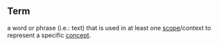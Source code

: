 ## Term

a word or phrase (i.e.: text) that is used in at least one <a href="https://essif-lab.github.io/framework/docs/terms/scope" hovertext="Scope: the extent of the area or subject matter (which we use, e.g., to define Patterns, Concepts, Terms and Glossaries in, but it serves other purposes as well).">scope</a>/context to represent a specific <a href="https://essif-lab.github.io/framework/docs/terms/concept" hovertext="Concept: the ideas/thoughts behind a classification of Entities (what makes Entities in that class 'the same').">concept</a>.

